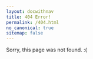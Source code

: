 ```yaml
---
layout: docwithnav
title: 404 Error!
permalink: /404.html
no_canonical: true
sitemap: false
---
```


<script src="/js/redirects.js"></script>

Sorry, this page was not found. :(
